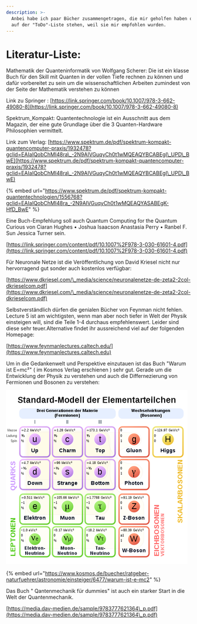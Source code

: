 ```yaml
---
description: >-
  Anbei habe ich paar Bücher zusammengetragen, die mir geholfen haben oder noch
  auf der "ToDo"-Liste stehen, weil sie mir empfohlen wurden.
---
```


# Literatur-Liste:

Mathematik der Quanteninformatik  von Wolfgang Scherer: Die ist ein klasse Buch für den Skill mit Quanten in der vollen Tiefe rechnen zu können und  dafür vorbereitet zu sein um die wissenschaftlichen Arbeiten zumindest von der Seite der Mathematik verstehen zu können

Link zu Springer : [https://link.springer.com/book/10.1007/978-3-662-49080-8](https://link.springer.com/book/10.1007/978-3-662-49080-8)

Spektrum\_Kompakt:  Quantentechnologie ist ein Ausschnitt aus dem Magazin, der eine gute Grundlage über die 3 Quanten-Hardware  Philosophien vermittelt.

Link zum Verlag: [https://www.spektrum.de/pdf/spektrum-kompakt-quantencomputer-praxis/1932478?gclid=EAIaIQobChMI48ra\_-2N9AIVGuqyCh0t1wMQEAQYBCABEgI\_UPD\_BwE](https://www.spektrum.de/pdf/spektrum-kompakt-quantencomputer-praxis/1932478?gclid=EAIaIQobChMI48ra\_-2N9AIVGuqyCh0t1wMQEAQYBCABEgI\_UPD\_BwE)

{% embed url="https://www.spektrum.de/pdf/spektrum-kompakt-quantentechnologien/1556768?gclid=EAIaIQobChMI48ra_-2N9AIVGuqyCh0t1wMQEAQYASABEgK-HfD_BwE" %}

Eine Buch-Empfehlung soll auch Quantum Computing for the Quantum Curious von Ciaran Hughes • Joshua Isaacson Anastasia Perry • Ranbel F. Sun Jessica Turner sein.

[https://link.springer.com/content/pdf/10.1007%2F978-3-030-61601-4.pdf](https://link.springer.com/content/pdf/10.1007%2F978-3-030-61601-4.pdf)

Für Neuronale Netze ist die Veröffentlichung von David Kriesel nicht nur hervorragend gut sonder auch kostenlos verfügbar:

[https://www.dkriesel.com/\_media/science/neuronalenetze-de-zeta2-2col-dkrieselcom.pdf](https://www.dkriesel.com/\_media/science/neuronalenetze-de-zeta2-2col-dkrieselcom.pdf)

Selbstverständlich dürfen die genialen Bücher von Feynman nicht fehlen. Lecture 5 ist am wichtigsten, wenn man aber noch tiefer in Welt der Physik einsteigen will, sind die Teile 1-4 durchaus empfehlenswert. Leider sind diese sehr teuer.Alternative findet ihr aussreichend viel auf der folgenden Homepage:

[https://www.feynmanlectures.caltech.edu/](https://www.feynmanlectures.caltech.edu)

Um in die Gedankenwelt und Perspektive einzutauen ist das Buch "Warum ist E=mc²" ( im Kosmos Verlag erschienen ) sehr gut. Gerade um die Entwicklung der Physik zu verstehen und auch die Differnezierung von Fermionen und Bosonen  zu verstehen:

![](<../.gitbook/assets/grafik (16) (1).png>)

{% embed url="https://www.kosmos.de/buecher/ratgeber-naturfuehrer/astronomie/einsteiger/6477/warum-ist-e-mc2" %}

Das Buch " Qantenmechanik für dummies" ist auch ein starker Start in die Welt der Quantenmechanik.

[https://media.dav-medien.de/sample/9783777621364\_p.pdf](https://media.dav-medien.de/sample/9783777621364\_p.pdf)

